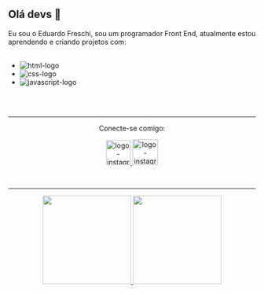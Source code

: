 ## Olá devs  :rocket:

Eu sou o Eduardo Freschi, sou um programador Front End, atualmente estou aprendendo e criando projetos com: 
<br>
<br>

- <img src="https://img.shields.io/badge/HTML5-E34F26?style=for-the-badge&logo=html5&logoColor=white" alt="html-logo">
- <img src="https://img.shields.io/badge/CSS3-1572B6?style=for-the-badge&logo=css3&logoColor=white" alt="css-logo">
- <img src="https://img.shields.io/badge/JavaScript-F7DF1E?style=for-the-badge&logo=javascript&logoColor=black" alt="javascript-logo">
<br>
<br>
<hr>
<div align="center">
Conecte-se comigo:
   <br>

<p><a href="https://www.instagram.com/duhfreschi/"> <img src="https://user-images.githubusercontent.com/109780155/219070136-04852122-0131-4442-a5e1-c7ab0423f940.png" alt="logo-instagram" width="50px"</a>
   <a target="_blank" href="https://www.facebook.com/eduardo.freschi"><img src="https://user-images.githubusercontent.com/109780155/219069928-147acf55-4bc2-4309-b31d-b7c651f37d08.png" alt="logo-instagram" width="52px"</a>   
</p>
</div>
<br>
   <hr>

<div align="center">
  <a href="https://github.com/eduardofreschi">
  <img height="180em" src="https://github-readme-stats.vercel.app/api?username=eduardoFreschi&show_icons=true&theme=dracula&include_all_commits=true&count_private=true"/>
  <img height="180em" src="https://github-readme-stats.vercel.app/api/top-langs/?username=eduardofreschi&layout=compact&langs_count=7&theme=dracula"/>


